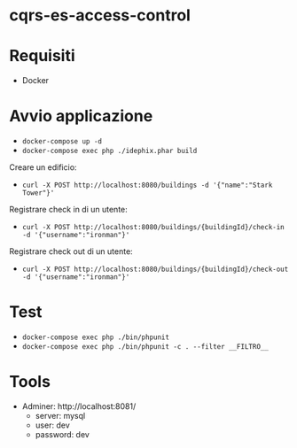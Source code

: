 # cqrs-es-access-control

# Requisiti

- Docker

# Avvio applicazione

- `docker-compose up -d`
- `docker-compose exec php ./idephix.phar build`

Creare un edificio:
- `curl -X POST http://localhost:8080/buildings -d '{"name":"Stark Tower"}'`

Registrare check in di un utente:
- `curl -X POST http://localhost:8080/buildings/{buildingId}/check-in -d '{"username":"ironman"}'`

Registrare check out di un utente:
- `curl -X POST http://localhost:8080/buildings/{buildingId}/check-out -d '{"username":"ironman"}'`

# Test

- `docker-compose exec php ./bin/phpunit`
- `docker-compose exec php ./bin/phpunit -c . --filter __FILTRO__`

# Tools

- Adminer: http://localhost:8081/
    - server: mysql
    - user: dev
    - password: dev
